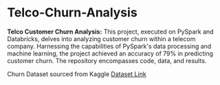 # Telco-Churn-Analysis

**Telco Customer Churn Analysis:** This project, executed on PySpark and Databricks, delves into analyzing customer churn within a telecom company. Harnessing the capabilities of PySpark's data processing and machine learning, the project achieved an accuracy of 79% in predicting customer churn. The repository encompasses code, data, and results.

Churn Dataset sourced from Kaggle [Dataset Link](https://www.kaggle.com/datasets/blastchar/telco-customer-churn)
